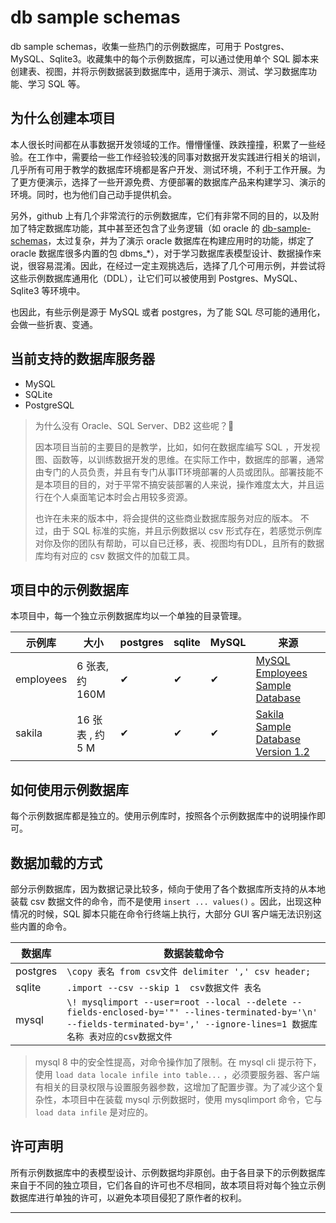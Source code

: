 # db sample schemas

db sample schemas，收集一些热门的示例数据库，可用于 Postgres、MySQL、Sqlite3。收藏集中的每个示例数据库，可以通过使用单个 SQL 脚本来创建表、视图，并将示例数据装到数据库中，适用于演示、测试、学习数据库功能、学习 SQL 等。

## 为什么创建本项目

本人很长时间都在从事数据开发领域的工作。懵懵懂懂、跌跌撞撞，积累了一些经验。在工作中，需要给一些工作经验较浅的同事对数据开发实践进行相关的培训，几乎所有可用于教学的数据库环境都是客户开发、测试环境，不利于工作开展。为了更方便演示，选择了一些开源免费、方便部署的数据库产品来构建学习、演示的环境。同时，也为他们自己动手提供机会。

另外，github 上有几个非常流行的示例数据库，它们有非常不同的目的，以及附加了特定数据库功能，其中甚至还包含了业务逻辑（如 oracle 的 [db-sample-schemas][oracle sample schemas]，太过复杂，并为了演示 oracle 数据库在构建应用时的功能，绑定了 oracle 数据库很多内置的包 dbms_*），对于学习数据库表模型设计、数据操作来说，很容易混淆。因此，在经过一定主观挑选后，选择了几个可用示例，并尝试将这些示例数据库通用化（DDL），让它们可以被使用到 Postgres、MySQL、Sqlite3 等环境中。

也因此，有些示例是源于 MySQL 或者 postgres，为了能 SQL 尽可能的通用化，会做一些折衷、变通。

## 当前支持的数据库服务器

* MySQL
* SQLite
* PostgreSQL

<!-- todo， 各数据库的测试版本 -->

> 为什么没有 Oracle、SQL Server、DB2 这些呢？🤔 
> 
> 因本项目当前的主要目的是教学，比如，如何在数据库编写 SQL ，开发视图、函数等，以训练数据开发的思维。在实际工作中，数据库的部署，通常由专门的人员负责，并且有专门从事IT环境部署的人员或团队。部署技能不是本项目的目的，对于平常不搞安装部署的人来说，操作难度太大，并且运行在个人桌面笔记本时会占用较多资源。
> 
> 也许在未来的版本中，将会提供的这些商业数据库服务对应的版本。
> 不过，由于 SQL 标准的实施，并且示例数据以 csv 形式存在，若感觉示例库对你及你的团队有帮助，可以自已迁移，表、视图均有DDL，且所有的数据库均有对应的 csv 数据文件的加载工具。

## 项目中的示例数据库

本项目中，每一个独立示例数据库均以一个单独的目录管理。

示例库      | 大小      | postgres | sqlite | MySQL | 来源
-----------|----------|----------|--------|-------|------
employees  | 6 张表, 约160M | ✔ | ✔ | ✔ | [MySQL Employees Sample Database][mysql sample employees]
sakila     | 16 张表 , 约 5 M       | ✔ | ✔ | ✔ | [Sakila Sample Database Version 1.2][sakila sample database]

## 如何使用示例数据库

每个示例数据库都是独立的。使用示例库时，按照各个示例数据库中的说明操作即可。


## 数据加载的方式

部分示例数据库，因为数据记录比较多，倾向于使用了各个数据库所支持的从本地装载 csv 数据文件的命令，而不是使用 `insert ... values()` 。因此，出现这种情况的时候，SQL 脚本只能在命令行终端上执行，大部分 GUI 客户端无法识别这些内置的命令。

数据库    |   数据装载命令
---------|------------
postgres |  `\copy 表名 from csv文件 delimiter ',' csv header;`
sqlite   | `.import --csv --skip 1  csv数据文件 表名`
mysql    | `\! mysqlimport --user=root --local --delete --fields-enclosed-by='"' --lines-terminated-by='\n' --fields-terminated-by=',' --ignore-lines=1 数据库名称 表对应的csv数据文件`

> mysql 8 中的安全性提高，对命令操作加了限制。在 mysql cli 提示符下，使用 `load data locale infile into table...` ，必须要服务器、客户端有相关的目录权限与设置服务器参数，这增加了配置步骤。为了减少这个复杂性，本项目中在装载 mysql 示例数据时，使用 mysqlimport 命令，它与 `load data infile` 是对应的。

<!-- todo, 说明如何准备 postgres、sqlite、mysql服务环境 -->
## 许可声明

所有示例数据库中的表模型设计、示例数据均非原创。由于各目录下的示例数据库来自于不同的独立项目，它们各自的许可也不尽相同，故本项目将对每个独立示例数据库进行单独的许可，以避免本项目侵犯了原作者的权利。

---
[mysql sample employees]:https://github.com/datacharmer/test_db
[oracle sample schemas]: https://github.com/oracle-samples/db-sample-schemas
[sakila sample database]: https://dev.mysql.com/doc/sakila/en/
